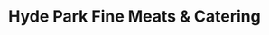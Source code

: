 ---
title: "Hyde Park Fine Meats & Catering"
url: /cincinnati/hyde-park-fine-meats-und-catering/
shop: Metzgerei
---